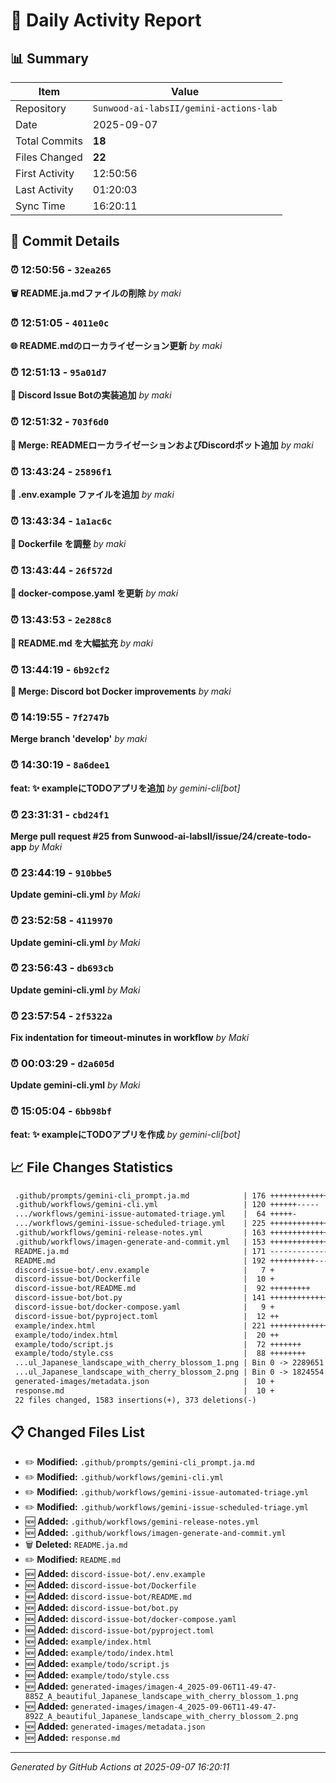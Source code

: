# 📅 Daily Activity Report

## 📊 Summary
| Item | Value |
|------|-------|
| Repository | `Sunwood-ai-labsII/gemini-actions-lab` |
| Date | 2025-09-07 |
| Total Commits | **18** |
| Files Changed | **22** |
| First Activity | 12:50:56 |
| Last Activity | 01:20:03 |
| Sync Time | 16:20:11 |

## 📝 Commit Details

### ⏰ 12:50:56 - `32ea265`
**🗑️ README.ja.mdファイルの削除**
*by maki*

### ⏰ 12:51:05 - `4011e0c`
**🌐 README.mdのローカライゼーション更新**
*by maki*

### ⏰ 12:51:13 - `95a01d7`
**🤖 Discord Issue Botの実装追加**
*by maki*

### ⏰ 12:51:32 - `703f6d0`
**🔀 Merge: READMEローカライゼーションおよびDiscordボット追加**
*by maki*

### ⏰ 13:43:24 - `25896f1`
**📄 .env.example ファイルを追加**
*by maki*

### ⏰ 13:43:34 - `1a1ac6c`
**🐳 Dockerfile を調整**
*by maki*

### ⏰ 13:43:44 - `26f572d`
**🔧 docker-compose.yaml を更新**
*by maki*

### ⏰ 13:43:53 - `2e288c8`
**📖 README.md を大幅拡充**
*by maki*

### ⏰ 13:44:19 - `6b92cf2`
**🔀 Merge: Discord bot Docker improvements**
*by maki*

### ⏰ 14:19:55 - `7f2747b`
**Merge branch 'develop'**
*by maki*

### ⏰ 14:30:19 - `8a6dee1`
**feat: ✨ exampleにTODOアプリを追加**
*by gemini-cli[bot]*

### ⏰ 23:31:31 - `cbd24f1`
**Merge pull request #25 from Sunwood-ai-labsII/issue/24/create-todo-app**
*by Maki*

### ⏰ 23:44:19 - `910bbe5`
**Update gemini-cli.yml**
*by Maki*

### ⏰ 23:52:58 - `4119970`
**Update gemini-cli.yml**
*by Maki*

### ⏰ 23:56:43 - `db693cb`
**Update gemini-cli.yml**
*by Maki*

### ⏰ 23:57:54 - `2f5322a`
**Fix indentation for timeout-minutes in workflow**
*by Maki*

### ⏰ 00:03:29 - `d2a605d`
**Update gemini-cli.yml**
*by Maki*

### ⏰ 15:05:04 - `6bb98bf`
**feat: ✨ exampleにTODOアプリを作成**
*by gemini-cli[bot]*

## 📈 File Changes Statistics

```diff
 .github/prompts/gemini-cli_prompt.ja.md            | 176 +++++++++++++++-
 .github/workflows/gemini-cli.yml                   | 120 ++++++-----
 .../workflows/gemini-issue-automated-triage.yml    |  64 +++++-
 .../workflows/gemini-issue-scheduled-triage.yml    | 225 +++++++++++++++------
 .github/workflows/gemini-release-notes.yml         | 163 +++++++++++++++
 .github/workflows/imagen-generate-and-commit.yml   | 153 ++++++++++++++
 README.ja.md                                       | 171 ----------------
 README.md                                          | 192 ++++++++++--------
 discord-issue-bot/.env.example                     |   7 +
 discord-issue-bot/Dockerfile                       |  10 +
 discord-issue-bot/README.md                        |  92 +++++++++
 discord-issue-bot/bot.py                           | 141 +++++++++++++
 discord-issue-bot/docker-compose.yaml              |   9 +
 discord-issue-bot/pyproject.toml                   |  12 ++
 example/index.html                                 | 221 ++++++++++++++++++++
 example/todo/index.html                            |  20 ++
 example/todo/script.js                             |  72 +++++++
 example/todo/style.css                             |  88 ++++++++
 ...ul_Japanese_landscape_with_cherry_blossom_1.png | Bin 0 -> 2289651 bytes
 ...ul_Japanese_landscape_with_cherry_blossom_2.png | Bin 0 -> 1824554 bytes
 generated-images/metadata.json                     |  10 +
 response.md                                        |  10 +
 22 files changed, 1583 insertions(+), 373 deletions(-)
```

## 📋 Changed Files List

- ✏️ **Modified:** `.github/prompts/gemini-cli_prompt.ja.md`
- ✏️ **Modified:** `.github/workflows/gemini-cli.yml`
- ✏️ **Modified:** `.github/workflows/gemini-issue-automated-triage.yml`
- ✏️ **Modified:** `.github/workflows/gemini-issue-scheduled-triage.yml`
- 🆕 **Added:** `.github/workflows/gemini-release-notes.yml`
- 🆕 **Added:** `.github/workflows/imagen-generate-and-commit.yml`
- 🗑️ **Deleted:** `README.ja.md`
- ✏️ **Modified:** `README.md`
- 🆕 **Added:** `discord-issue-bot/.env.example`
- 🆕 **Added:** `discord-issue-bot/Dockerfile`
- 🆕 **Added:** `discord-issue-bot/README.md`
- 🆕 **Added:** `discord-issue-bot/bot.py`
- 🆕 **Added:** `discord-issue-bot/docker-compose.yaml`
- 🆕 **Added:** `discord-issue-bot/pyproject.toml`
- 🆕 **Added:** `example/index.html`
- 🆕 **Added:** `example/todo/index.html`
- 🆕 **Added:** `example/todo/script.js`
- 🆕 **Added:** `example/todo/style.css`
- 🆕 **Added:** `generated-images/imagen-4_2025-09-06T11-49-47-885Z_A_beautiful_Japanese_landscape_with_cherry_blossom_1.png`
- 🆕 **Added:** `generated-images/imagen-4_2025-09-06T11-49-47-892Z_A_beautiful_Japanese_landscape_with_cherry_blossom_2.png`
- 🆕 **Added:** `generated-images/metadata.json`
- 🆕 **Added:** `response.md`

---
*Generated by GitHub Actions at 2025-09-07 16:20:11*

